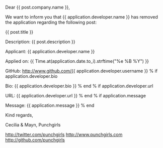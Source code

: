 Dear {{ post.company.name }},

We want to inform you that {{ application.developer.name }} has removed the application regarding the following post:


{{ post.title }}

Description:
{{ post.description }}


Applicant: {{ application.developer.name }}

Applied on: {{ Time.at(application.date.to_i).strftime("%e %B %Y") }}

GitHub: http://www.github.com/{{ application.developer.username }}
% if application.developer.bio

Bio:
{{ application.developer.bio }}
% end
% if application.developer.url

URL: {{ application.developer.url }}
% end
% if application.message

Message:
{{ application.message }}
% end


Kind regards,

Cecilia & Mayn,
Punchgirls

http://twitter.com/punchgirls
http://www.punchgirls.com
http://github.com/punchgirls
